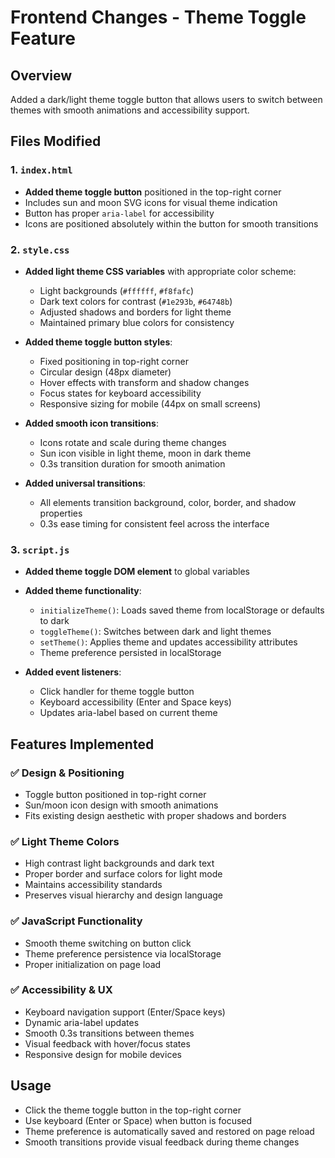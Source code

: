 # Frontend Changes - Theme Toggle Feature

## Overview
Added a dark/light theme toggle button that allows users to switch between themes with smooth animations and accessibility support.

## Files Modified

### 1. `index.html`
- **Added theme toggle button** positioned in the top-right corner
- Includes sun and moon SVG icons for visual theme indication
- Button has proper `aria-label` for accessibility
- Icons are positioned absolutely within the button for smooth transitions

### 2. `style.css`
- **Added light theme CSS variables** with appropriate color scheme:
  - Light backgrounds (`#ffffff`, `#f8fafc`)
  - Dark text colors for contrast (`#1e293b`, `#64748b`)
  - Adjusted shadows and borders for light theme
  - Maintained primary blue colors for consistency

- **Added theme toggle button styles**:
  - Fixed positioning in top-right corner
  - Circular design (48px diameter)
  - Hover effects with transform and shadow changes
  - Focus states for keyboard accessibility
  - Responsive sizing for mobile (44px on small screens)

- **Added smooth icon transitions**:
  - Icons rotate and scale during theme changes
  - Sun icon visible in light theme, moon in dark theme
  - 0.3s transition duration for smooth animation

- **Added universal transitions**:
  - All elements transition background, color, border, and shadow properties
  - 0.3s ease timing for consistent feel across the interface

### 3. `script.js`
- **Added theme toggle DOM element** to global variables
- **Added theme functionality**:
  - `initializeTheme()`: Loads saved theme from localStorage or defaults to dark
  - `toggleTheme()`: Switches between dark and light themes
  - `setTheme()`: Applies theme and updates accessibility attributes
  - Theme preference persisted in localStorage

- **Added event listeners**:
  - Click handler for theme toggle button
  - Keyboard accessibility (Enter and Space keys)
  - Updates aria-label based on current theme

## Features Implemented

### ✅ Design & Positioning
- Toggle button positioned in top-right corner
- Sun/moon icon design with smooth animations
- Fits existing design aesthetic with proper shadows and borders

### ✅ Light Theme Colors
- High contrast light backgrounds and dark text
- Proper border and surface colors for light mode
- Maintains accessibility standards
- Preserves visual hierarchy and design language

### ✅ JavaScript Functionality
- Smooth theme switching on button click
- Theme preference persistence via localStorage
- Proper initialization on page load

### ✅ Accessibility & UX
- Keyboard navigation support (Enter/Space keys)
- Dynamic aria-label updates
- Smooth 0.3s transitions between themes
- Visual feedback with hover/focus states
- Responsive design for mobile devices

## Usage
- Click the theme toggle button in the top-right corner
- Use keyboard (Enter or Space) when button is focused
- Theme preference is automatically saved and restored on page reload
- Smooth transitions provide visual feedback during theme changes